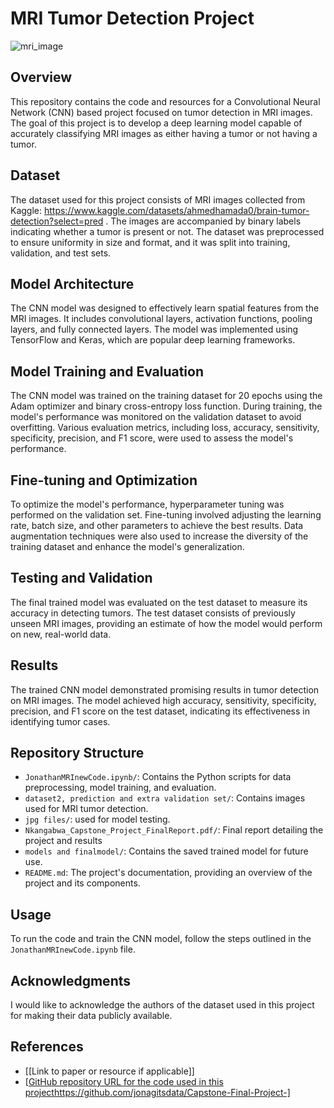 # MRI Tumor Detection Project

![mri_image](https://github.com/jonagitsdata/Capstone-Final-Project-/assets/104871382/12fd121e-9602-49ec-8aa7-541cb5cc4596)


## Overview
This repository contains the code and resources for a Convolutional Neural Network (CNN) based project focused on tumor detection in MRI images. The goal of this project is to develop a deep learning model capable of accurately classifying MRI images as either having a tumor or not having a tumor.

## Dataset
The dataset used for this project consists of MRI images collected from Kaggle: https://www.kaggle.com/datasets/ahmedhamada0/brain-tumor-detection?select=pred . The images are accompanied by binary labels indicating whether a tumor is present or not. The dataset was preprocessed to ensure uniformity in size and format, and it was split into training, validation, and test sets.

## Model Architecture
The CNN model was designed to effectively learn spatial features from the MRI images. It includes convolutional layers, activation functions, pooling layers, and fully connected layers. The model was implemented using TensorFlow and Keras, which are popular deep learning frameworks.

## Model Training and Evaluation
The CNN model was trained on the training dataset for 20 epochs using the Adam optimizer and binary cross-entropy loss function. During training, the model's performance was monitored on the validation dataset to avoid overfitting. Various evaluation metrics, including loss, accuracy, sensitivity, specificity, precision, and F1 score, were used to assess the model's performance.

## Fine-tuning and Optimization
To optimize the model's performance, hyperparameter tuning was performed on the validation set. Fine-tuning involved adjusting the learning rate, batch size, and other parameters to achieve the best results. Data augmentation techniques were also used to increase the diversity of the training dataset and enhance the model's generalization.

## Testing and Validation
The final trained model was evaluated on the test dataset to measure its accuracy in detecting tumors. The test dataset consists of previously unseen MRI images, providing an estimate of how the model would perform on new, real-world data.

## Results
The trained CNN model demonstrated promising results in tumor detection on MRI images. The model achieved high accuracy, sensitivity, specificity, precision, and F1 score on the test dataset, indicating its effectiveness in identifying tumor cases.

## Repository Structure
- `JonathanMRInewCode.ipynb/`: Contains the Python scripts for data preprocessing, model training, and evaluation.
- `dataset2, prediction and extra validation set/`: Contains images used for MRI tumor detection.
- `jpg files/`: used for model testing.
- `Nkangabwa_Capstone_Project_FinalReport.pdf/`: Final report detailing the project and results
- `models and finalmodel/`: Contains the saved trained model for future use.
- `README.md`: The project's documentation, providing an overview of the project and its components.

## Usage
To run the code and train the CNN model, follow the steps outlined in the `JonathanMRInewCode.ipynb` file.

## Acknowledgments
I would like to acknowledge the authors of the dataset used in this project for making their data publicly available.

## References
- [[Link to paper or resource if applicable]]
- [[GitHub repository URL for the code used in this project](https://github.com/jonagitsdata/Capstone-Final-Project-)https://github.com/jonagitsdata/Capstone-Final-Project-]
